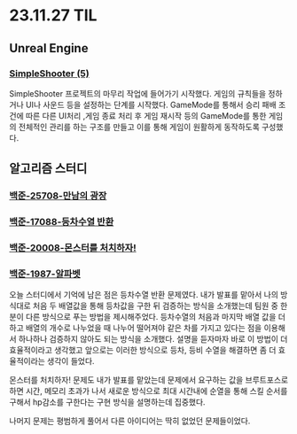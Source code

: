 # 23.11.27 TIL

## Unreal Engine

### [SimpleShooter (5)](</Unreal%20Engine/실습/SimpleShooter/SimpleShooter (5).md>)

SimpleShooter 프로젝트의 마무리 작업에 들어가기 시작했다. 게임의 규칙들을 정하거나 UI나 사운드 등을 설정하는 단계를 시작했다. GameMode를 통해서 승리 패배 조건에 따른 다른 UI처리 ,게임 종료 처리 후 게임 재시작 등의 GameMode를 통한 게임의 전체적인 관리를 하는 구조를 만들고 이를 통해 게임이 원활하게 동작하도록 구성했다.

## 알고리즘 스터디

### [백준-25708-만남의 광장 ](https://www.acmicpc.net/problem/25708)

### [백준-17088-등차수열 반환](https://www.acmicpc.net/problem/17088)

### [백준-20008-몬스터를 처치하자!](https://www.acmicpc.net/problem/20008)

### [백준-1987-알파벳](https://www.acmicpc.net/problem/1987)

오늘 스터디에서 기억에 남은 점은 등차수열 반환 문제였다. 내가 발표를 맡아서 나의 방식대로 처음 두 배열값을 통해 등차값을 구한 뒤 검증하는 방식을 소개했는데 팀원 중 한 분이 다른 방식으로 푸는 방법을 제시해주었다. 등차수열의 처음과 마지막 배열 값을 더하고 배열의 개수로 나누었을 때 나누어 떨어져야 같은 차를 가지고 있다는 점을 이용해서 하나하나 검증하지 않아도 되는 방식을 소개했다. 설명을 듣자마자 바로 이 방법이 더 효율적이라고 생각했고 앞으로는 이러한 방식으로 등차, 등비 수열을 해결하면 좀 더 효율적이라는 생각이 들었다.

몬스터를 처치하자! 문제도 내가 발표를 맡았는데 문제에서 요구하는 값을 브루트포스로 하면 시간, 메모리 초과가 나서 새로운 방식으로 최대 시간내에 순열을 통해 스킬 순서를 구해서 hp감소를 구한다는 구현 방식을 설명하는데 집중했다.

나머지 문제는 평범하게 풀어서 다른 아이디어는 딱히 없었던 문제들이었다.
